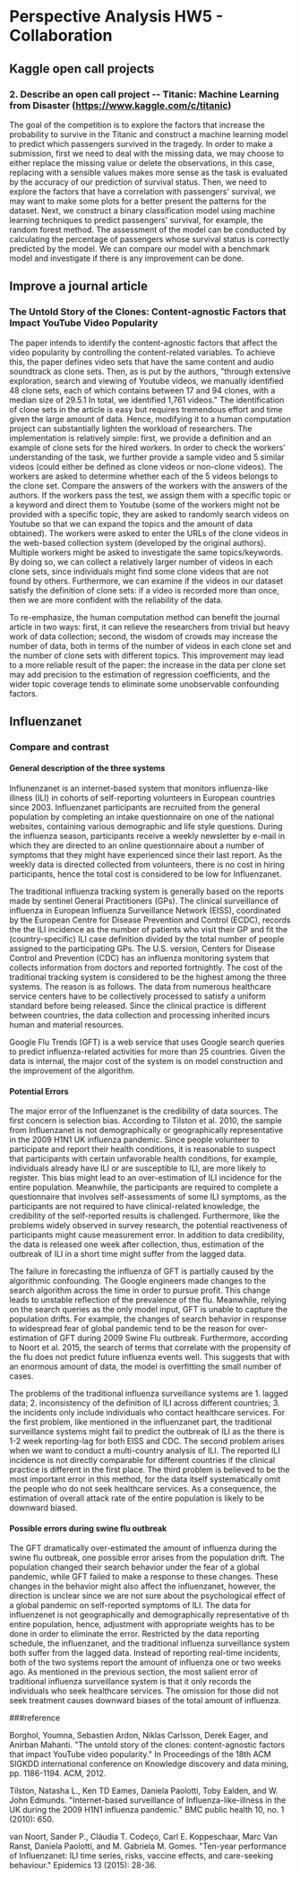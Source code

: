 # Perspective Analysis HW5 - Collaboration
## Kaggle open call projects
### 2. Describe an open call project  -- Titanic: Machine Learning from Disaster (https://www.kaggle.com/c/titanic)

The goal of the competition is to explore the factors that increase the probability to survive in the Titanic and construct a machine learning model to predict which passengers survived in the tragedy. In order to make a submission, first we need to deal with the missing data, we may choose to either replace the missing value or delete the observations, in this case, replacing with a sensible values makes more sense as the task is evaluated by the accuracy of our prediction of survival status. Then, we need to explore the factors that have a correlation with passengers' survival, we may want to make some plots for a better present the patterns for the dataset. Next, we construct a binary classification model using machine learning techniques to predict passengers' survival, for example, the random forest method. The assessment of the model can be conducted by calculating the percentage of passengers whose survival status is correctly predicted by the model. We can compare our model with a benchmark model and investigate if there is any improvement can be done.  

## Improve a journal article 
### The Untold Story of the Clones: Content-agnostic Factors that Impact YouTube Video Popularity

The paper intends to identify the content-agnostic factors that affect the video popularity by controlling the content-related variables. To achieve this, the paper defines video sets that have the same content and audio soundtrack as clone sets. Then, as is put by the authors, "through extensive exploration, search and viewing of Youtube videos, we manually identified 48 clone sets, each of which contains between 17 and 94 clones, with a median size of 29.5.1 In total, we identified 1,761 videos." The identification of clone sets in the article is easy but requires tremendous effort and time given the large amount of data. Hence, modifying it to a human computation project can substantially lighten the workload of researchers. The implementation is relatively simple: first, we provide a definition and an example of clone sets for the hired workers. In order to check the workers' understanding of the task, we further provide a sample video and 5 similar videos (could either be defined as clone videos or non-clone videos). The workers are asked to determine whether each of the 5 videos belongs to the clone set. Compare the answers of the workers with the answers of the authors. If the workers pass the test, we assign them with a specific topic or a keyword and direct them to Youtube (some of the workers might not be provided with a specific topic, they are asked to randomly search videos on Youtube so that we can expand the topics and the amount of data obtained). The workers were asked to enter the URLs of the clone videos in the web-based collection system (developed by the original authors). Multiple workers might be asked to investigate the same topics/keywords. By doing so, we can collect a relatively larger number of videos in each clone sets, since individuals might find some clone videos that are not found by others. Furthermore, we can examine if the videos in our dataset satisfy the definition of clone sets: if a video is recorded more than once, then we are more confident with the reliability of the data. 

To re-emphasize, the human computation method can benefit the journal article in two ways: first, it can relieve the researchers from trivial but heavy work of data collection; second, the wisdom of crowds may increase the number of data, both in terms of the number of videos in each clone set and the number of clone sets with different topics. This improvement may lead to a more reliable result of the paper: the increase in the data per clone set may add precision to the estimation of regression coefficients, and the wider topic coverage tends to eliminate some unobservable confounding factors.  

## Influenzanet
### Compare and contrast
#### General description of the three systems 
Influnenzanet is an internet-based system that monitors influenza-like illness (ILI) in cohorts of self-reporting volunteers in European countries since 2003. Influenzanet participants are recruited from the general population by completing an intake questionnaire on one of the national websites, containing various demographic and life style questions. During the influenza season, participants receive a weekly newsletter by e-mail in which they are directed to an online questionnaire about a number of symptoms that they might have experienced since their last report. As the weekly data is directed collected from volunteers, there is no cost in hiring participants, hence the total cost is considered to be low for Influenzanet. 

The traditional influenza tracking system is generally based on the reports made by sentinel General Practitioners (GPs). The clinical surveillance of influenza in European Influenza Surveillance Network (EISS), coordinated by the European Centre for Disease Prevention and Control (ECDC), records the the ILI incidence as the number of patients who visit their GP and fit the (country-specific) ILI case definition divided by the total number of people assigned to the participating GPs. The U.S. version, Centers for Disease Control and Prevention (CDC) has an influenza monitoring system that collects information from doctors and reported fortnightly. The cost of the traditional tracking system is considered to be the highest among the three systems. The reason is as follows. The data from numerous healthcare service centers have to be collectively processed to satisfy a uniform standard before being released. Since the clinical practice is different between countries, the data collection and processing inherited incurs human and material resources.   

Google Flu Trends (GFT) is a web service that uses Google search queries to predict influenza-related activities for more than 25 countries. Given the data is internal, the major cost of the system is on model construction and the improvement of the algorithm.   

#### Potential Errors
The major error of the Influenzanet is the credibility of data sources. The first concern is selection bias. According to Tilston et al. 2010, the sample from Influenzanet is not demographically or geographically representative in the 2009 H1N1 UK influenza pandemic. Since people volunteer to participate and report their health conditions, it is reasonable to suspect that participants with certain unfavorable health conditions, for example, individuals already have ILI or are susceptible to ILI, are more likely to register. This bias might lead to an over-estimation of ILI incidence for the entire population. Meanwhile, the participants are required to complete a questionnaire that involves self-assessments of some ILI symptoms, as the participants are not required to have clinical-related knowledge, the credibility of the self-reported results is challenged. Furthermore, like the problems widely observed in survey research, the potential reactiveness of participants might cause measurement error. In addition to data credibility, the data is released one week after collection, thus, estimation of the outbreak of ILI in a short time might suffer from the lagged data.  

The failure in forecasting the influenza of GFT is partially caused by the algorithmic confounding. The Google engineers made changes to the search algorithm across the time in order to pursue profit. This change leads to unstable reflection of the prevalence of the flu. Meanwhile, relying on the search queries as the only model input, GFT is unable to capture the population drifts. For example, the changes of search behavior in response to widespread fear of global pandemic tend to be the reason for over-estimation of GFT during  2009 Swine Flu outbreak. Furthermore, according to Noort et al. 2015, the search of terms that correlate with the propensity of the flu does not predict future influenza events well. This suggests that with an enormous amount of data, the model is overfitting the small number of cases. 

The problems of the traditional influenza surveillance systems are 1. lagged data; 2. inconsistency of the definition of ILI across different countries; 3. the incidents only include individuals who contact healthcare services. For the first problem, like mentioned in the influenzanet part, the traditional surveillance systems might fail to predict the outbreak of ILI as the there is 1-2 week reporting-lag for both EISS and CDC. The second problem arises when we want to conduct a multi-country analysis of ILI. The reported ILI incidence is not directly comparable for different countries if the clinical practice is different in the first place. The third problem is believed to be the most important error in this method, for the data itself systematically omit the people who do not seek healthcare services. As a consequence, the estimation of overall attack rate of the entire population is likely to be downward biased. 

#### Possible errors during swine flu outbreak 

The GFT dramatically over-estimated the amount of influenza during the swine flu outbreak, one possible error arises from the population drift. The population changed their search behavior under the fear of a global pandemic, while GFT failed to make a response to these changes. These changes in the behavior might also affect the influenzanet, however, the direction is unclear since we are not sure about the psychological effect of a global pandemic on self-reported symptoms of ILI. The data for influenzenet is not geographically and demographically representative of th entire population, hence, adjustment with appropriate weights has to be done in order to eliminate the error. Restricted by the data reporting schedule, the influenzanet, and the traditional influenza surveillance system both suffer from the lagged data. Instead of reporting real-time incidents, both of the two systems report the amount of influenza one or two weeks ago. As mentioned in the previous section, the most salient error of traditional influenza surveillance system is that it only records the individuals who seek healthcare services. The omission for those did not seek treatment causes downward biases of the total amount of influenza. 


###reference

Borghol, Youmna, Sebastien Ardon, Niklas Carlsson, Derek Eager, and Anirban Mahanti. "The untold story of the clones: content-agnostic factors that impact YouTube video popularity." In Proceedings of the 18th ACM SIGKDD international conference on Knowledge discovery and data mining, pp. 1186-1194. ACM, 2012.

Tilston, Natasha L., Ken TD Eames, Daniela Paolotti, Toby Ealden, and W. John Edmunds. "Internet-based surveillance of Influenza-like-illness in the UK during the 2009 H1N1 influenza pandemic." BMC public health 10, no. 1 (2010): 650.

van Noort, Sander P., Cláudia T. Codeço, Carl E. Koppeschaar, Marc Van Ranst, Daniela Paolotti, and M. Gabriela M. Gomes. "Ten-year performance of Influenzanet: ILI time series, risks, vaccine effects, and care-seeking behaviour." Epidemics 13 (2015): 28-36.
